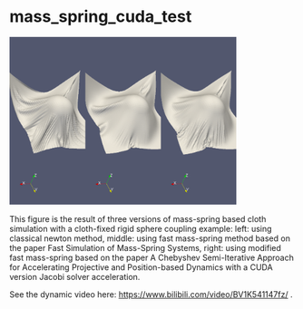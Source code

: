 # mass_spring_cuda_test
<img src="https://github.com/WTYatzoo/WTYatzoo.github.io/raw/master/gallery/3_version_mass_spring.png" width="400" />

This figure is the result of three versions of mass-spring based cloth simulation with a cloth-fixed rigid sphere coupling example: left: using classical newton method, middle: using fast mass-spring method based on the paper Fast Simulation of Mass-Spring Systems, right: using modified fast mass-spring based on the paper A Chebyshev Semi-Iterative Approach for Accelerating Projective and Position-based Dynamics with a CUDA version Jacobi solver acceleration.

See the dynamic video here:  https://www.bilibili.com/video/BV1K541147fz/ .
